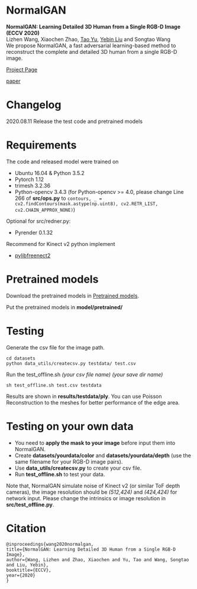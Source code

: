 # NormalGAN
**NormalGAN: Learning Detailed 3D Human from a Single RGB-D Image (ECCV 2020)**<br>
Lizhen Wang, Xiaochen Zhao, [Tao Yu](https://ytrock.com/), [Yebin Liu](http://www.liuyebin.com/) and Songtao Wang<br>
We propose NormalGAN, a fast adversarial learning-based method to reconstruct the complete and detailed 3D human from a single RGB-D image.

[Project Page](http://www.liuyebin.com/NormalGan/normalgan.html)

[paper](https://export.arxiv.org/abs/2007.15340)


# Changelog
2020.08.11 Release the test code and pretrained models

# Requirements
The code and released model were trained on
 * Ubuntu 16.04 & Python 3.5.2
 * Pytorch 1.12
 * trimesh 3.2.36
 * Python-opencv 3.4.3 (for Python-opencv >= 4.0, please change Line 266 of **src/ops.py** to `contours, _ = cv2.findContours(mask.astype(np.uint8), cv2.RETR_LIST, cv2.CHAIN_APPROX_NONE)`)

Optional for src/redner.py:
 * Pyrender 0.1.32

Recommend for Kinect v2 python implement
 * [pylibfreenect2](https://github.com/r9y9/pylibfreenect2)


# Pretrained models
Download the pretrained models in [Pretrained models](https://drive.google.com/file/d/1EJfDeow-yUcJm85zaKnZ3HsWGXk0Auze/view?usp=sharing).

Put the pretrained models in **model/pretrained/**

# Testing
Generate the csv file for the image path. 
```
cd datasets
python data_utils/createcsv.py testdata/ test.csv
```

Run the test_offline.sh *(your csv file name)* *(your save dir name)*
```
sh test_offline.sh test.csv testdata
```

Results are shown in **results/testdata/ply**. You can use Poisson Reconstruction to the meshes for better performance of the edge area.

# Testing on your own data
 * You need to **apply the mask to your image** before input them into NormalGAN. 
 * Create **datasets/yourdata/color** and **datasets/yourdata/depth** (use the same filename for your RGB-D image pairs). 
 * Use **data_utils/createcsv.py** to create your csv file.
 * Run **test_offline.sh** to test your data.

Note that, NormalGAN simulate noise of Kinect v2 (or similar ToF depth cameras), the image resolution should be *(512,424)* and *(424,424)* for network input. Please change the intrinsics or image resolution in **src/test_offline.py**.

# Citation
```
@inproceedings{wang2020normalgan,
title={NormalGAN: Learning Detailed 3D Human from a Single RGB-D Image},
author={Wang, Lizhen and Zhao, Xiaochen and Yu, Tao and Wang, Songtao and Liu, Yebin},
booktitle={ECCV},
year={2020}
}
```


